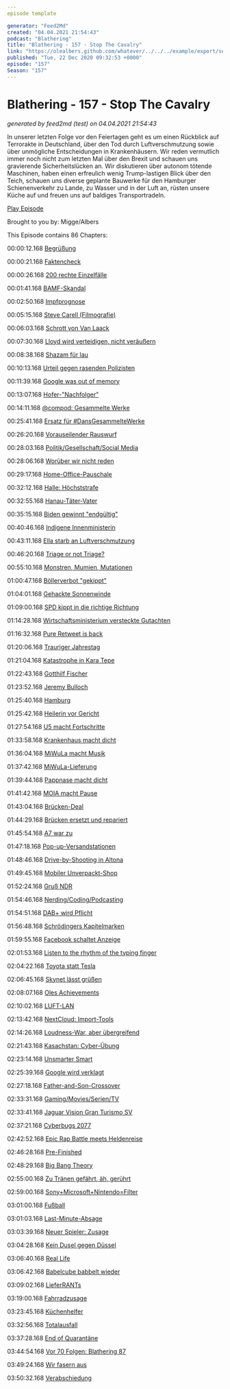 ```yaml
---
episode template

generator: "Feed2Md"
created: "04.04.2021 21:54:43"
podcast: "Blathering"
title: "Blathering - 157 - Stop The Cavalry"
link: "https://olealbers.github.com/whatever/../../../example/export/seasons/5/2020/12/Blathering - 157 - Stop The Cavalry.md"
published: "Tue, 22 Dec 2020 09:32:53 +0000"
episode: "157"
Season: "157"
---
```


# Blathering - 157 - Stop The Cavalry
_generated by feed2md (test) on 04.04.2021 21:54:43_

In unserer letzten Folge vor den Feiertagen geht es um einen Rückblick auf Terrorakte in Deutschland, über den Tod durch Luftverschmutzung sowie über unmögliche Entscheidungen in Krankenhäusern. Wir reden vermutlich immer noch nicht zum letzten Mal über den Brexit und schauen uns gravierende Sicherheitslücken an. Wir diskutieren über autonom tötende Maschinen, haben einen erfreulich wenig Trump-lastigen Blick über den Teich, schauen uns diverse geplante Bauwerke für den Hamburger Schienenverkehr zu Lande, zu Wasser und in der Luft an, rüsten unsere Küche auf und freuen uns auf baldiges Transportradeln.

[Play Episode](https://www.blathering.de/podlove/file/1419/s/feed/c/mp3/blathering_157.mp3)

Brought to you by: Migge/Albers

This Episode contains 86 Chapters:


00:00:12.168 [Begrüßung]()

00:00:21.168 [Faktencheck]()

00:00:26.168 [200 rechte Einzelfälle](https://www.tagesspiegel.de/politik/nun-mehr-als-200-verdachtsfaelle-nrw-skandal-um-rechtsextreme-polizisten-chats-weitet-sich-aus/26718014.html)

00:01:41.168 [BAMF-Skandal](https://www.tagesschau.de/investigativ/ndr/bamf-bremen-skandal-103.html)

00:02:50.168 [Impfprognose](https://twitter.com/AnonNewsDE/status/1338610060440776708)

00:05:15.168 [Steve Carell (Filmografie)](https://de.wikipedia.org/wiki/Steve_Carell)

00:06:03.168 [Schrott von Van Laack](https://lauerundwehner.de/der-laschet-van-laack-deal-zu-schutzkitteln-im-wert-von-45-millionen-euro/)

00:07:30.168 [Lloyd wird verteidigen, nicht veräußern](https://www.rnd.de/politik/jetzt-dreht-sich-was-in-washington-F4BXA4WZJFCPDOPJ5BHJ6IS6GM.html)

00:08:38.168 [Shazam für lau](https://www.netflix.com/title/81030627)

00:10:13.168 [Urteil gegen rasenden Polizisten](https://www.spiegel.de/panorama/justiz/berlin-polizist-nach-toedlichem-unfall-verurteilt-der-einsatz-rechtfertigt-nicht-alles-a-661d885b-11e8-4f6e-9f93-e027b2af32bf)

00:11:39.168 [Google was out of memory](https://www.bleepingcomputer.com/news/google/google-outage-caused-by-critical-system-running-out-of-storage/)

00:13:07.168 [Hofer-"Nachfolger"](https://www.rnd.de/medien/constantin-schreiber-neu-bei-der-tagesschau-nicht-das-gefuhl-dass-es-nur-ein-job-ist-Z5WNTH5GMZHMZMZLBQBYGFEEOQ.html)

00:14:11.168 [@compod: Gesammelte Werke](https://twitter.com/search?q=(from%3Acompod)%20(%40blathering_pod)%20until%3A2020-12-22%20since%3A2020-12-15&src=typed_query&f=live)

00:25:41.168 [Ersatz für #DansGesammelteWerke](https://podcastadventskalender.podigee.io/1029-pak_0029-adventskalender-2020)

00:26:20.168 [Vorauseilender Rauswurf](https://www.rnd.de/politik/afd-bundesvorstand-setzt-kalbitz-verteidiger-hartwig-ab-DHO4VHBQPBFSHALANLW6ZPG57Q.html)

00:28:03.168 [Politik/Gesellschaft/Social Media]()

00:28:06.168 [Worüber wir nicht reden](https://twitter.com/AnonNewsDE/status/1340788324970196993)

00:29:17.168 [Home-Office-Pauschale](https://www.golem.de/news/corona-folgen-bundestag-beschliesst-homeoffice-pauschale-von-fuenf-euro-2012-152935.html)

00:32:12.168 [Halle: Höchststrafe](https://www.tagesschau.de/inland/halle-attentat-urteil-101.html)

00:32:55.168 [Hanau-Täter-Vater](https://www.spiegel.de/panorama/justiz/hanau-attentat-vater-fordert-tatwaffen-zurueck-a-f2223a81-26a2-45fb-b8b4-aa30651896d8)

00:35:15.168 [Biden gewinnt "endgültig"](https://www.tagesschau.de/ausland/uswahl2020/trump-supreme-court-103.html)

00:40:46.168 [Indigene Innenministerin](https://taz.de/US-Regierung-unter-Joe-Biden/!5739823/)

00:43:11.168 [Ella starb an Luftverschmutzung](https://www.tagesschau.de/ausland/grossbritannien-urteil-luftverschmutzung-101.html)

00:46:20.168 [Triage or not Triage?](https://www.deutschlandfunk.de/der-tag-verwirrung-um-triage-in-sachsen.3415.de.html?dram:article_id=489387)

00:55:10.168 [Monstren, Mumien, Mutationen](https://www.rnd.de/gesundheit/drosten-coronavirus-mutation-durfte-deutschland-schon-erreicht-haben-TIMRVMWD7VDR5OSSD6FIWHD3XU.html)

01:00:47.168 [Böllerverbot "gekippt"](https://www.ndr.de/nachrichten/niedersachsen/lueneburg_heide_unterelbe/Gericht-kippt-generelles-Verbot-von-Feuerwerk-an-Silvester,feuerwerk1192.html)

01:04:01.168 [Gehackte Sonnenwinde](https://www.zdnet.de/88390886/angriff-auf-solarwinds-betrifft-mehr-als-40-microsoft-kunden/)

01:09:00.168 [SPD kippt in die richtige Richtung](https://taz.de/Haltung-der-SPD-zu-bewaffneten-Drohnen/!5734074/)

01:14:28.168 [Wirtschaftsministerium versteckte Gutachten](https://www.spiegel.de/wirtschaft/soziales/kohleausstieg-wirtschaftsministerium-hielt-brisante-studie-unter-verschluss-a-ad86aec0-5f29-4cf4-a005-0c9369ec5bcb)

01:16:32.168 [Pure Retweet is back](https://twitter.com/Twitter/status/1339350208942125066)

01:20:06.168 [Trauriger Jahrestag](https://taz.de/Angehoerige-von-Breitscheidplatz-Opfer/!5735667/)

01:21:04.168 [Katastrophe in Kara Tepe](https://twitter.com/RND_de/status/1340227622911967232)

01:22:43.168 [Gotthilf Fischer](https://de.wikipedia.org/wiki/Gotthilf_Fischer)

01:23:52.168 [Jeremy Bulloch](https://de.wikipedia.org/wiki/Jeremy_Bulloch)

01:25:40.168 [Hamburg]()

01:25:42.168 [Heilerin vor Gericht](https://www.ndr.de/fernsehen/sendungen/hamburg_journal/Falsche-Heilerin-vor-Gericht,hamj103778.html)

01:27:54.168 [U5 macht Fortschritte](https://www.hamburg.de/pressearchiv-fhh/14751176/2020-12-16-bvm-linienverlauf-u5/)

01:33:58.168 [Krankenhaus macht dicht](https://www.ndr.de/nachrichten/hamburg/Corona-Amalie-Sieveking-Krankenhaus-macht-eine-Woche-dicht,krankenhaus764.html)

01:36:04.168 [MiWuLa macht Musik](https://twitter.com/ComPod/status/1339567219878092800)

01:37:42.168 [MiWuLa-Lieferung](https://twitter.com/stammtischphilo/status/1340610488900661248)

01:39:44.168 [Pappnase macht dicht](https://www.mopo.de/hamburg/kuenftig-nur-noch-online-legendaerer-laden-in-hamburg-macht-dicht-37824692)

01:41:42.168 [MOIA macht Pause](https://help.moia.io/hc/de/articles/360006763698)

01:43:04.168 [Brücken-Deal](https://taz.de/Abriss-der-Sternbruecke-in-Hamburg/!5735648/)

01:44:29.168 [Brücken ersetzt und repariert](https://www.ndr.de/fernsehen/sendungen/hamburg_journal/Zwei-Bruecken-fuer-den-Hafen,hamj103848.html)

01:45:54.168 [A7 war zu](https://www.ndr.de/fernsehen/sendungen/hamburg_journal/A7-Vollsperrung-Tausende-Steuerbefehle-werden-getestet,hamj103924.html)

01:47:18.168 [Pop-up-Versandstationen](https://hamburg1.de/news/5213)

01:48:46.168 [Drive-by-Shooting in Altona](https://hamburg1.de/news/5219)

01:49:45.168 [Mobiler Unverpackt-Shop](https://www.ndr.de/fernsehen/sendungen/hamburg_journal/Bohnentanke-Hamburgs-erster-mobiler-Unverpackt-Laden-,hamj103930.html)

01:52:24.168 [Gruß NDR](https://twitter.com/stammtischphilo/status/1340779505955319811)

01:54:46.168 [Nerding/Coding/Podcasting]()

01:54:51.168 [DAB+ wird Pflicht](https://www.tagesschau.de/wirtschaft/verbraucher/autos-digitalradio-dab-plus-bundesrat-neuwagen-103.html)

01:56:48.168 [Schrödingers Kapitelmarken](https://twitter.com/PodcastAddict/status/1338978027808518144)

01:59:55.168 [Facebook schaltet Anzeige](https://twitter.com/gutjahr/status/1339211752437911552?s=20)

02:01:53.168 [Listen to the rhythm of the typing finger](https://twitter.com/gorelics/status/1338897626109014019)

02:04:22.168 [Toyota statt Tesla](https://twitter.com/stammtischphilo/status/1339914172759494656)

02:06:45.168 [Skynet lässt grüßen](https://www.popularmechanics.com/military/aviation/a34978872/artificial-intelligence-controls-u2-spy-plane-air-force-exclusive/)

02:08:07.168 [Oles Achievements](https://twitter.com/stammtischphilo/status/1339923529949704194)

02:10:02.168 [LUFT-LAN](https://www.theregister.com/2020/12/16/wifi_memory_hacking/)

02:13:42.168 [NextCloud: Import-Tools](https://nextcloud.com/blog/easy-migration-to-nextcloud-from-insecure-and-privacy-unfriendly-platforms-now-available/)

02:14:26.168 [Loudness-War, aber übergreifend](https://twitter.com/tmigge/status/1340938821693820928)

02:21:43.168 [Kasachstan: Cyber-Übung](https://www.golem.de/news/https-browser-blockieren-neues-kasachisches-ueberwachungszertifikat-2012-152951.html)

02:23:14.168 [Unsmarter Smart](https://ecomento.de/2020/12/21/erster-elektro-smart-aus-china-wird-ein-kompakt-suv/)

02:25:39.168 [Google wird verklagt](https://www.golem.de/news/suchmaschine-google-wird-wegen-gesundheitsinformationen-verklagt-2012-152922.html)

02:27:18.168 [Father-and-Son-Crossover](https://www.tobiasmigge.de/2020/12/20/2read-140-gregs-tagebuch/)

02:33:31.168 [Gaming/Movies/Serien/TV]()

02:33:41.168 [Jaguar Vision Gran Turismo SV](https://www.golem.de/news/jaguar-vision-gran-turismo-sv-jaguar-entwirft-elektrorennwagen-fuer-gran-turismo-7-2012-152899.html)

02:37:21.168 [Cyberbugs 2077](https://twitter.com/stammtischphilo/status/1340359549576994816)

02:42:52.168 [Epic Rap Battle meets Heldenreise](https://www.youtube.com/watch?v=Ver1OZdK2bA)

02:46:28.168 [Pre-Finished](https://twitter.com/stammtischphilo/status/1339173550314414080)

02:48:29.168 [Big Bang Theory](https://de.wikipedia.org/wiki/The_Big_Bang_Theory)

02:55:00.168 [Zu Tränen gefährt, äh, gerührt](https://twitter.com/stammtischphilo/status/1340026971640786945)

02:59:00.168 [Sony+Microsoft+Nintendo=Filter](https://www.golem.de/news/community-nintendo-sony-und-microsoft-wollen-spielen-sicherer-machen-2012-152855.html)

03:01:00.168 [Fußball]()

03:01:03.168 [Last-Minute-Absage](https://www.fcstpauli.com/news/nach-positivem-corona-fall-bei-den-kickers-dfl-setzt-spiel-in-wuerzburg-kurzfristig-ab/)

03:03:39.168 [Neuer Spieler: Zusage](https://www.fcstpauli.com/news/der-fc-st-pauli-verpflichtet-adam-dzwigala/)

03:04:28.168 [Kein Dusel gegen Düssel](https://www.fcstpauli.com/news/der-fc-st-pauli-verliert-zum-jahresabschluss-gegen-fortuna-duesseldorf/)

03:06:40.168 [Real Life]()

03:06:42.168 [Babelcube babbelt wieder](https://twitter.com/stammtischphilo/status/1339195482896281600)

03:09:02.168 [LieferRANTs](https://www.dpd.com/hu/hu/)

03:19:00.168 [Fahrradzusage](https://twitter.com/stammtischphilo/status/1340599246861578245)

03:23:45.168 [Küchenhelfer](https://twitter.com/tmigge/status/1339471293226348544)

03:32:56.168 [Totalausfall](https://twitter.com/stammtischphilo/status/1339603097442607106)

03:37:28.168 [End of Quarantäne](https://twitter.com/holgi/status/1340986412137590786)

03:44:54.168 [Vor 70 Folgen: Blathering 87](https://www.blathering.de/2019/08/blathering-087-la-polosa-ohe/)

03:49:24.168 [Wir fasern aus]()

03:50:32.168 [Verabschiedung]()



